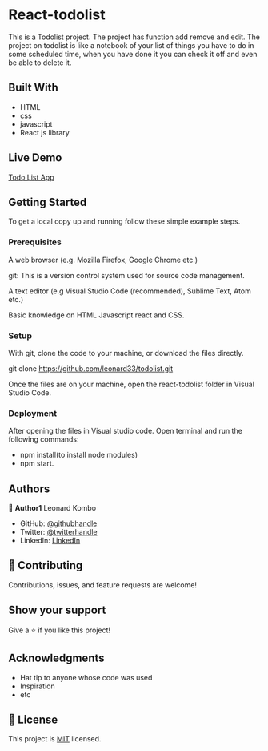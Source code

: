 
# React-todolist
 This is a Todolist project. 
 The project has function add remove and edit.
 The project on todolist is like a notebook of your list of things you have to do in some scheduled time, when you have done it you can check it off and even be able to delete it. 
## Built With

- HTML
- css
- javascript
- React js library

## Live Demo 
[Todo List App](https://github.com/leonard33/todolist.git)


## Getting Started

To get a local copy up and running follow these simple example steps.

### Prerequisites
A web browser (e.g. Mozilla Firefox, Google Chrome etc.)

git: This is a version control system used for source code management.

A text editor (e.g Visual Studio Code (recommended), Sublime Text, Atom etc.)

Basic knowledge on HTML Javascript react and CSS.

### Setup
With git, clone the code to your machine, or download the files directly.

git clone https://github.com/leonard33/todolist.git

Once the files are on your machine, open the react-todolist folder in Visual Studio Code.

### Deployment
After opening the files in Visual studio code.
Open terminal and run the following commands:
- npm install(to install node modules)
- npm start.

## Authors

👤 **Author1**
  Leonard Kombo
- GitHub: [@githubhandle](https://github.com/leonard33)
- Twitter: [@twitterhandle](https://twitter.com/leonardkombo1)
- LinkedIn: [LinkedIn](https://linkedin.com/in/leonardkombo)

## 🤝 Contributing

Contributions, issues, and feature requests are welcome!

## Show your support

Give a ⭐️ if you like this project!

## Acknowledgments

- Hat tip to anyone whose code was used
- Inspiration
- etc
## 📝 License

This project is [MIT](./MIT.md) licensed.